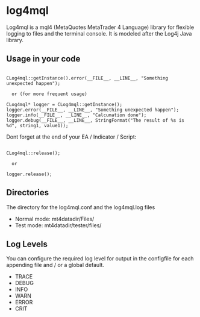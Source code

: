 # log4mql
Log4mql is a mql4 (MetaQuotes MetaTrader 4 Language) library for flexible logging to files and the terminal console. It is modeled after the Log4j Java library.

## Usage in your code
<pre><code>
CLog4mql::getInstance().error(__FILE__, __LINE__, "Something unexpected happen");

  or (for more frequent usage)

CLog4mql* logger = CLog4mql::getInstance();
logger.error(__FILE__, __LINE__, "Something unexpected happen");
logger.info(__FILE__, __LINE__, "Calcumation done");
logger.debug(__FILE__, __LINE__, StringFormat("The result of %s is %d", string1, value1));
</code></pre>

Dont forget at the end of your EA / Indicator / Script:
<pre><code>
CLog4mql::release();

  or

logger.release();
</code></pre>

## Directories
The directory for the log4mql.conf and the log4mql.log files
 * Normal mode: mt4datadir/Files/
 * Test mode: mt4datadir/tester/files/

## Log Levels
You can configure the required log level for output in the configfile for each appending file and / or a global default.
 * TRACE
 * DEBUG
 * INFO
 * WARN
 * ERROR
 * CRIT
